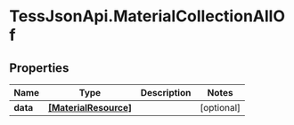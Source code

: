 # TessJsonApi.MaterialCollectionAllOf

## Properties

Name | Type | Description | Notes
------------ | ------------- | ------------- | -------------
**data** | [**[MaterialResource]**](MaterialResource.md) |  | [optional] 


